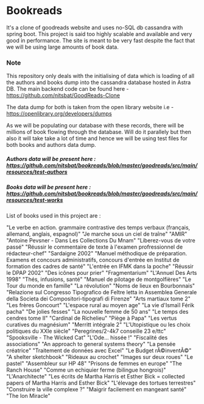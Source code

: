 # Bookreads
It's a clone of goodreads website and uses no-SQL db cassandra with spring boot.
This project is said too highly scalable and available and very good in performance. 
The site is meant to be very fast despite the fact that we will be using large amounts of book data.

### Note 
This repository only deals with the initialising of data which is loading of all the authors and books dump into the cassandra database hosted in Astra DB.
The main backend code can be found here - https://github.com/nitsbat/GoodReads-Clone

The data dump for both is taken from the open library website i.e - https://openlibrary.org/developers/dumps

As we will be populating our database with these records, there will be millions of book flowing through the database. Will do it parallely but then also it will take
take a lot of time and hence we will be using test files for both books and authors data dump.

##### Authors data will be present here : https://github.com/nitsbat/bookreads/blob/master/goodreads/src/main/resources/test-authors
##### Books data will be present here : https://github.com/nitsbat/bookreads/blob/master/goodreads/src/main/resources/test-works

List of books used in this project are : 

"Le verbe en action. grammaire contrastive des temps verbaux (français, allemand, anglais, espagnol)"
"Je marche sous un ciel de traîne"
"AMIR"
"Antoine Pevsner - Dans Les Collections Du Mnam"
"Liberez-vous de votre passé"
"Réussir le commentaire de texte à l'examen profressionnel de rédacteur-chef"
"Sardaigne 2002"
"Manuel méthodique de préparation. Examens et concours administratifs, concours d'entrée en Institut de formation des cadres de santé"
"L'entrée en IFMK dans la poche"
"Réussir le DPAP 2002"
"Des icônes pour prier"
"Fragmentarium"
"L'Annuel Des Arts 1998"
"Thés, infusions, santé"
"Manuel de pilotage de montgolfières"
"Le Tour du monde en famille"
"La révolution"
"Noms de lieux en Bourbonnais"
"Relazione sul Congresso Tipografico de Feltre letta in Assemblea Generale della Societa dei Compositori-tipografi di Firenze"
"Arts martiaux tome 2"
"Les frères Goncourt"
"L'espace rural au moyen age"
"La vie d'Ismaïl Férik pacha"
"De jolies fesses"
"La nouvelle femme de 50 ans"
"Le temps des cendres tome II"
"Cardinal de Richelieu"
"Piège à Papa"
"Les vertus curatives du magnésium"
"Merritt intégrale 2"
"L'Utopistique ou les choix politiques du XXIe siècle"
"Peregrines/2-4k7 conseille 23 e/ttc"
"Spooksville - The Wicked Cat"
"L'Ode... hissée !"
"Fiscalité des associations"
"An approach to general systems theory"
"La pensée créatrice"
"Traitement de données avec Excel"
"Le Budget rÃ©inventÃ©"
"A shelter sketchbook"
"Rideaux au crochet"
"Images sur deux roues"
"Le pastel"
"Assembleur sur HP 48"
"Prisons de femmes en europe"
"The Ranch House"
"Comme un echiquier ferme (bilingue hongrois)"
"L'Anarchitecte"
"Les écrits de Martha Harris et Esther Bick = collected papers of Martha Harris and Esther Bick"
"L'élevage des tortues terrestres"
"Construire la ville complexe ?"
"Maigrir facilement en mangeant santé"
"The Ion Miracle"



